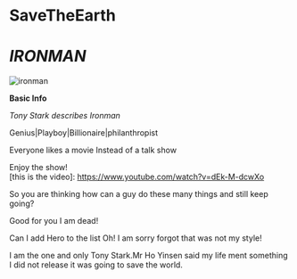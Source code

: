 # SaveTheEarth
# *IRONMAN*     

![ironman](ironman.jpg)     

**Basic Info**  

*Tony Stark describes Ironman*   

Genius|Playboy|Billionaire|philanthropist    

Everyone likes a movie Instead of a talk show   

Enjoy the show!  
[this is the video]: https://www.youtube.com/watch?v=dEk-M-dcwXo     

So you are thinking how can a guy do these many things and still keep going?  

Good for you I am dead!  

Can I add Hero to the list Oh! I am sorry forgot that was not my style!   

I am the one and only Tony Stark.Mr Ho Yinsen said my life ment something I did not release it was going to save the world.  
